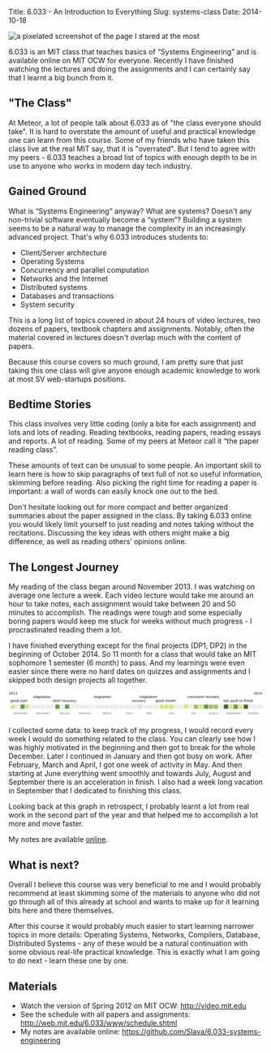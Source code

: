 Title: 6.033 - An Introduction to Everything
Slug: systems-class
Date: 2014-10-18

![a pixelated screenshot of the page I stared at the
most](/images/systems-logo.png)

6.033 is an MIT class that teaches basics of “Systems Engineering” and is
available online on MIT OCW for everyone. Recently I have finished watching the
lectures and doing the assignments and I can certainly say that I learnt a big
bunch from it.

## "The Class"

At Meteor, a lot of people talk about 6.033 as of "the class everyone should
take". It is hard to overstate the amount of useful and practical knowledge one
can learn from this course. Some of my friends who have taken this class live at
the real MIT say, that it is "overrated". But I tend to agree with my peers -
6.033 teaches a broad list of topics with enough depth to be in use to anyone
who works in modern day tech industry.

## Gained Ground

What is “Systems Engineering” anyway? What are systems? Doesn't any non-trivial
software eventually become a “system”? Building a system seems to be a natural
way to manage the complexity in an increasingly advanced project.  That's why
6.033 introduces students to:

- Client/Server architecture
- Operating Systems
- Concurrency and parallel computation
- Networks and the Internet
- Distributed systems
- Databases and transactions
- System security

This is a long list of topics covered in about 24 hours of video lectures, two
dozens of papers, textbook chapters and assignments.  Notably, often the
material covered in lectures doesn't overlap much with the content of papers.

Because this course covers so much ground, I am pretty sure that just taking
this one class will give anyone enough academic knowledge to work at most SV
web-startups positions.

## Bedtime Stories

This class involves very little coding (only a bite for each assignment) and
lots and lots of reading. Reading textbooks, reading papers, reading essays and
reports. A lot of reading. Some of my peers at Meteor call it “the paper reading
class”.

These amounts of text can be unusual to some people. An important skill to learn
here is how to skip paragraphs of text full of not so useful information,
skimming before reading. Also picking the right time for reading a paper is
important: a wall of words can easily knock one out to the bed.

Don't hesitate looking out for more compact and better organized summaries about
the paper assigned in the class. By taking 6.033 online you would likely limit
yourself to just reading and notes taking without the recitations. Discussing
the key ideas with others might make a big difference, as well as reading
others’ opinions online.

## The Longest Journey

My reading of the class began around November 2013. I was watching on average
one lecture a week. Each video lecture would take me around an hour to take
notes, each assignment would take between 20 and 50 minutes to accomplish. The
readings were tough and some especially boring papers would keep me stuck for
weeks without much progress - I procrastinated reading them a lot.

I have finished everything except for the final projects (DP1, DP2) in the
beginning of October 2014. So 11 month for a class that would take an MIT
sophomore 1 semester (6 month) to pass. And my learnings were even easier since
there were no hard dates on quizzes and assignments and I skipped both design
projects all together.

![](/images/systems-progress.png)

I collected some data: to keep track of my progress, I would record every week I
would do something related to the class. You can clearly see how I was highly
motivated in the beginning and then got to break for the whole December. Later I
continued in January and then got busy on work. After February, March and April,
I got one week of activity in May. And then starting at June everything went
smoothly and towards July, August and September there is an acceleration in
finish. I also had a week long vacation in September that I dedicated to
finishing this class.

Looking back at this graph in retrospect, I probably learnt a lot from real work
in the second part of the year and that helped me to accomplish a lot more and
move faster.

My notes are available [online](https://github.com/Slava/6.033-systems-engineering).

## What is next?

Overall I believe this course was very beneficial to me and I would probably
recommend at least skimming some of the materials to anyone who did not go
through all of this already at school and wants to make up for it learning bits
here and there themselves.

After this course it would probably much easier to start learning narrower
topics in more details: Operating Systems, Networks, Compilers, Database,
Distributed Systems - any of these would be a natural continuation with some
obvious real-life practical knowledge. This is exactly what I am going to do
next - learn these one by one.

## Materials

- Watch the version of Spring 2012 on MIT OCW: <http://video.mit.edu>
- See the schedule with all papers and assignments: <http://web.mit.edu/6.033/www/schedule.shtml>
- My notes are available online: <https://github.com/Slava/6.033-systems-engineering>


